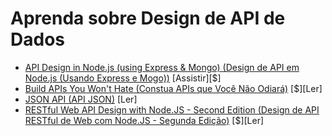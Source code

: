 # Aprenda sobre Design de API de Dados

* [API Design in Node.js (using Express & Mongo) (Design de API em Node.js (Usando Express e Mogo))](https://frontendmasters.com/courses/api-design-nodejs/) [Assistir][$]
* [Build APIs You Won't Hate (Constua APIs que Você Não Odiará)](http://apisyouwonthate.com/) [$][Ler]
* [JSON API (API JSON)](http://jsonapi.org/) [Ler]
* [RESTful Web API Design with Node.JS - Second Edition (Design de API RESTful de Web com Node.JS - Segunda Edição)](https://www.amazon.com/RESTful-Web-API-Design-Node-JS/dp/1786469138?&_encoding=UTF8&tag=frontend-handbook-20&linkCode=ur2&linkId=65822660966bb9c5339b4b411ef25d73&camp=1789&creative=9325) [$][Ler]